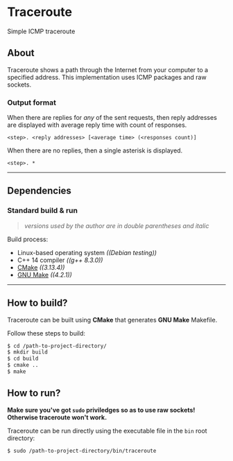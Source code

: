 # Traceroute
Simple ICMP traceroute

## About
Traceroute shows a path through the Internet from your computer to a specified address. This implementation uses ICMP packages and raw sockets.

### Output format
When there are replies for *any* of the sent requests, then reply addresses are displayed with 
average reply time with count of responses.
```
<step>. <reply addresses> [<average time> (<responses count)]
```

When there are no replies, then a single asterisk is displayed.
```
<step>. *
```

-----

## Dependencies

### Standard build & run
> *versions used by the author are in double parentheses and italic*

Build process:
+ Linux-based operating system *((Debian testing))*
+ C++ 14 compiler *((g++ 8.3.0))*
+ [CMake](https://cmake.org/) *((3.13.4))*
+ [GNU Make](https://www.gnu.org/software/make) *((4.2.1))*

-----

## How to build?
Traceroute can be built using **CMake** that generates **GNU Make** Makefile.

Follow these steps to build:
```sh
$ cd /path-to-project-directory/
$ mkdir build
$ cd build
$ cmake ..
$ make
```

## How to run?
**Make sure you've got ``sudo`` priviledges so as to use raw sockets! Otherwise traceroute won't work.**

Traceroute can be run directly using the executable file in the `bin` root directory:
```sh
$ sudo /path-to-project-directory/bin/traceroute
```
